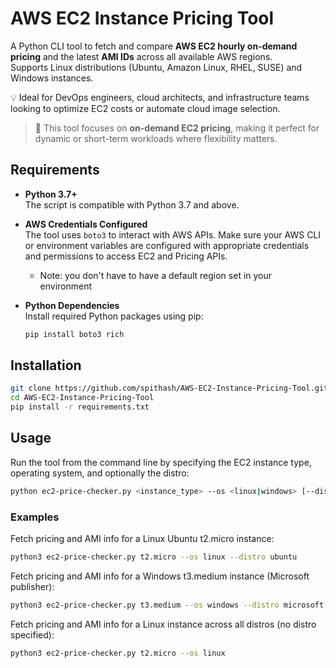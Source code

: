 # AWS EC2 Instance Pricing Tool

A Python CLI tool to fetch and compare **AWS EC2 hourly on-demand pricing** and the latest **AMI IDs** across all available AWS regions.  
Supports Linux distributions (Ubuntu, Amazon Linux, RHEL, SUSE) and Windows instances.

💡 Ideal for DevOps engineers, cloud architects, and infrastructure teams looking to optimize EC2 costs or automate cloud image selection.

> 🔖 This tool focuses on **on-demand EC2 pricing**, making it perfect for dynamic or short-term workloads where flexibility matters.
## Requirements

- **Python 3.7+**  
  The script is compatible with Python 3.7 and above.

- **AWS Credentials Configured**  
  The tool uses `boto3` to interact with AWS APIs. Make sure your AWS CLI or environment variables are configured with appropriate credentials and permissions to access EC2 and Pricing APIs.
  * Note: you don't have to have a default region set in your environment

- **Python Dependencies**  
  Install required Python packages using pip:

  ```bash
  pip install boto3 rich
## Installation

```bash
git clone https://github.com/spithash/AWS-EC2-Instance-Pricing-Tool.git
cd AWS-EC2-Instance-Pricing-Tool
pip install -r requirements.txt
```
## Usage

Run the tool from the command line by specifying the EC2 instance type, operating system, and optionally the distro:

```bash
python ec2-price-checker.py <instance_type> --os <linux|windows> [--distro <distro_name>]
```
### Examples

Fetch pricing and AMI info for a Linux Ubuntu t2.micro instance:

```bash
python3 ec2-price-checker.py t2.micro --os linux --distro ubuntu
```
Fetch pricing and AMI info for a Windows t3.medium instance (Microsoft publisher):
```bash
python3 ec2-price-checker.py t3.medium --os windows --distro microsoft
```
Fetch pricing and AMI info for a Linux instance across all distros (no distro specified):
```bash
python3 ec2-price-checker.py t2.micro --os linux
```

